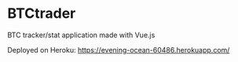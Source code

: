 # BTCtrader

BTC tracker/stat application made with Vue.js

Deployed on Heroku:
https://evening-ocean-60486.herokuapp.com/
